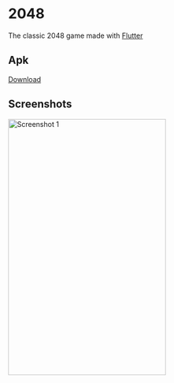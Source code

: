 # 2048

The classic 2048 game made with [Flutter](https://flutter.dev/)

## Apk
[Download](https://github.com/HeckCodes/snake/blob/master/2048.apk)

## Screenshots
<img src="https://user-images.githubusercontent.com/68272208/143043763-f70ea2a9-da3b-4649-824c-95a075db67a0.png" alt="Screenshot 1" width=320 height=520>
